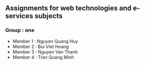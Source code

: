 ## Assignments for web technologies and e-services subjects
### Group : one
- Member 1 : Nguyen Quang Huy
- Member 2 : Bui Viet Hoang
- Member 3 : Nguyen Van Thanh
- Member 4 : Tran Quang Minh
